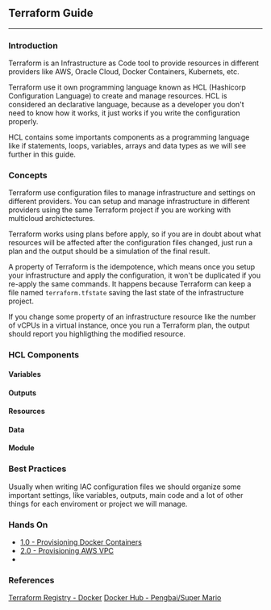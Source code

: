 ## Terraform Guide 
---
 
### Introduction

Terraform is an Infrastructure as Code tool to provide resources in different providers like AWS, Oracle Cloud, Docker Containers, Kubernets, etc.

Terraform use it own programming language known as HCL (Hashicorp Configuration Language) to create and manage resources. HCL is considered an declarative language, because as a developer you don't need to know how it works, it just works if you write the configuration properly.

HCL contains some importants components as a programming language like if statements, loops, variables, arrays and data types as we will see further in this guide.

### Concepts

Terraform use configuration files to manage infrastructure and settings on different providers. You can setup and manage infrastructure in different providers using the same Terraform project if you are working with multicloud archictectures. 

Terraform works using plans before apply, so if you are in doubt about what resources will be affected after the configuration files changed, just run a plan and the output should be a simulation of the final result.

A property of Terraform is the idempotence, which means once you setup your infrastructure and apply the configuration, it won't be duplicated if you re-apply the same commands. It happens because Terraform can keep a file named ```terraform.tfstate``` saving the last state of the infrastructure project. 

If you change some property of an infrastructure resource like the number of vCPUs in a virtual instance, once you run a Terraform plan, the output should report you highligthing the modified resource. 

### HCL Components

#### Variables
#### Outputs
#### Resources
#### Data
#### Module



### Best Practices

Usually when writing IAC configuration files we should organize some important settings, like variables, outputs, main code and a lot of other things for each enviroment or project we will manage.


### Hands On

- [1.0 - Provisioning Docker Containers](1.0.md)
- [2.0 - Provisioning AWS VPC](2.0.md)
- 
### References
[Terraform Registry - Docker](https://registry.terraform.io/providers/kreuzwerker/docker)
[Docker Hub - Pengbai/Super Mario](https://hub.docker.com/r/pengbai/docker-supermario)
